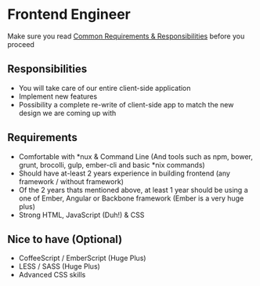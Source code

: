 # Frontend Engineer

Make sure you read [Common Requirements & Responsibilities](https://github.com/appknox/careers#common-requirements--responsibilities) before you proceed

## Responsibilities

* You will take care of our entire client-side application
* Implement new features
* Possibility a complete re-write of client-side app to match the new design we are coming up with

## Requirements

* Comfortable with *nux & Command Line (And tools such as npm, bower, grunt, brocolli, gulp, ember-cli and basic *nix commands)
* Should have at-least 2 years experience in building frontend (any framework / without framework)
* Of the 2 years thats mentioned above, at least 1 year should be using a one of Ember, Angular or Backbone framework (Ember is a very huge plus)
* Strong HTML, JavaScript (Duh!) & CSS


## Nice to have (Optional)

* CoffeeScript / EmberScript (Huge Plus)
* LESS / SASS (Huge Plus)
* Advanced CSS skills
